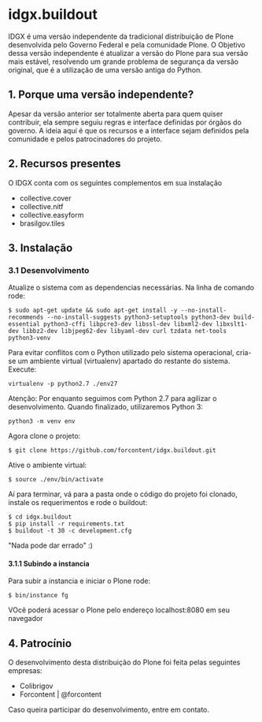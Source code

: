 # idgx.buildout

IDGX é uma versão independente da tradicional distribuição de Plone desenvolvida pelo Governo Federal e pela comunidade Plone. O Objetivo dessa versão independente é atualizar a versão do Plone para sua versão mais estável, resolvendo um grande problema de segurança da versão original, que é a utilização de uma versão antiga do Python.

## 1. Porque uma versão independente?

Apesar da versão anterior ser totalmente aberta para quem quiser contribuir, ela sempre seguiu regras e interface definidas por órgãos do governo. A ideia aqui é que os recursos e a interface sejam definidos pela comunidade e pelos patrocinadores do projeto. 

## 2. Recursos presentes

O IDGX conta com os seguintes complementos em sua instalação

* collective.cover
* collective.nitf
* collective.easyform
* brasilgov.tiles

## 3. Instalação

### 3.1 Desenvolvimento

Atualize o sistema com as dependencias necessárias. Na linha de comando rode:
```
$ sudo apt-get update && sudo apt-get install -y --no-install-recommends --no-install-suggests python3-setuptools python3-dev build-essential python3-cffi libpcre3-dev libssl-dev libxml2-dev libxslt1-dev libbz2-dev libjpeg62-dev libyaml-dev curl tzdata net-tools python3-venv
```
Para evitar conflitos com o Python utilizado pelo sistema operacional, cria-se um ambiente virtual (virtualenv) apartado do restante do sistema. Execute:
```
virtualenv -p python2.7 ./env27
```
Atenção: Por enquanto seguimos com Python 2.7 para agilizar o desenvolvimento. Quando finalizado, utilizaremos Python 3:
```
python3 -m venv env
```

Agora clone o projeto:
```
$ git clone https://github.com/forcontent/idgx.buildout.git
```
Ative o ambiente virtual:
```
$ source ./env/bin/activate
```
Aí para terminar, vá para a pasta onde o código do projeto foi clonado, instale os requerimentos e rode o buildout:
```
$ cd idgx.buildout
$ pip install -r requirements.txt
$ buildout -t 30 -c development.cfg
```
"Nada pode dar errado" :)

#### 3.1.1 Subindo a instancia
Para subir a instancia e iniciar o Plone rode: 
```
$ bin/instance fg
```
VOcê poderá acessar o Plone pelo endereço localhost:8080 em seu navegador


## 4. Patrocínio

O desenvolvimento desta distribuição do Plone foi feita pelas seguintes empresas:

* Colibrigov
* Forcontent | @forcontent

Caso queira participar do desenvolvimento, entre em contato.
